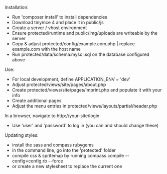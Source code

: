 Installation:

- Run 'composer install' to install dependencies
- Download tinymce 4 and place it in public/js
- Create a server / vhost environment
- Ensure protected/runtime and public/img/uploads are writeable by the server
- Copy & adjust protected/config/example.com.php | replace example.com with the host name
- Run protected/data/schema.mysql.sql on the database configured above

Use:

- For local development, define APPLICATION_ENV = 'dev'
- Adjust protected/views/site/pages/about.php
- Create protected/views/site/pages/imprint.php and populate it with your info
- Create additional pages
- Adjust the menu entries in protected/views/layouts/partial/header.php

In a browser, navigate to http://your-site/login
- Use 'user' and 'password' to log in (you can and should change these)

Updating styles:

- install the sass and compass rubygems
- in the command line, go into the 'protected' folder
- compile css & spritemap by running compass compile --config=config.rb --force
- or create a new stylesheet to replace the current one